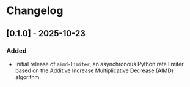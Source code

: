# Changelog

## [0.1.0] - 2025-10-23

### Added

- Initial release of `aimd-limiter`, an asynchronous Python rate limiter based on the Additive Increase Multiplicative Decrease (AIMD) algorithm.
